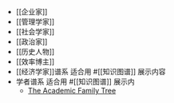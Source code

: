 - [[企业家]]
- [[管理学家]]
- [[社会学家]]
- [[政治家]]
- [[历史人物]]
- [[效率博主]]
- [[经济学家]]谱系 适合用 #[[知识图谱]] 展示内容
- 学者谱系 适合用 #[[知识图谱]] 展示内
    - [The Academic Family Tree](https://academictree.org/)
